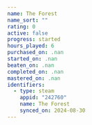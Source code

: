 ```yaml
---
name: The Forest
name_sort: ""
rating: 0
active: false
progress: started
hours_played: 6
purchased_on: .nan
started_on: .nan
beaten_on: .nan
completed_on: .nan
mastered_on: .nan
identifiers:
  - type: steam
    appid: "242760"
    name: The Forest
    synced_on: 2024-08-30
---
```

